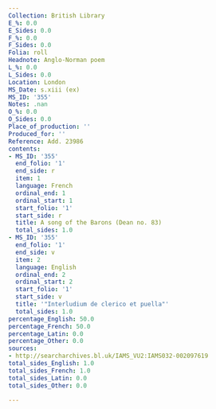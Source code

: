 ```yaml
---
Collection: British Library
E_%: 0.0
E_Sides: 0.0
F_%: 0.0
F_Sides: 0.0
Folia: roll
Headnote: Anglo-Norman poem
L_%: 0.0
L_Sides: 0.0
Location: London
MS_Date: s.xiii (ex)
MS_ID: '355'
Notes: .nan
O_%: 0.0
O_Sides: 0.0
Place_of_production: ''
Produced_for: ''
Reference: Add. 23986
contents:
- MS_ID: '355'
  end_folio: '1'
  end_side: r
  item: 1
  language: French
  ordinal_end: 1
  ordinal_start: 1
  start_folio: '1'
  start_side: r
  title: A song of the Barons (Dean no. 83)
  total_sides: 1.0
- MS_ID: '355'
  end_folio: '1'
  end_side: v
  item: 2
  language: English
  ordinal_end: 2
  ordinal_start: 2
  start_folio: '1'
  start_side: v
  title: '"Interludium de clerico et puella"'
  total_sides: 1.0
percentage_English: 50.0
percentage_French: 50.0
percentage_Latin: 0.0
percentage_Other: 0.0
sources:
- http://searcharchives.bl.uk/IAMS_VU2:IAMS032-002097619
total_sides_English: 1.0
total_sides_French: 1.0
total_sides_Latin: 0.0
total_sides_Other: 0.0

---
```

